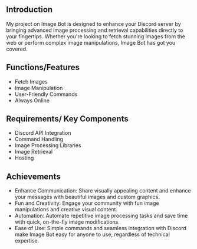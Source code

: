 ## Introduction
My project on Image Bot is designed to enhance your Discord server by bringing advanced image processing and retrieval capabilities directly to your fingertips. Whether you're looking to fetch stunning images from the web or perform complex image manipulations, Image Bot has got you covered.

## Functions/Features
- Fetch Images
- Image Manipulation
- User-Friendly Commands
- Always Online

## Requirements/ Key Components
- Discord API Integration
- Command Handling
- Image Processing Libraries
- Image Retrieval
- Hosting

## Achievements
- Enhance Communication: Share visually appealing content and enhance your messages with beautiful images and custom graphics.
- Fun and Creativity: Engage your community with fun image manipulations and creative visual content.
- Automation: Automate repetitive image processing tasks and save time with quick, on-the-fly image modifications.
- Ease of Use: Simple commands and seamless integration with Discord make Image Bot easy for anyone to use, regardless of technical expertise.
